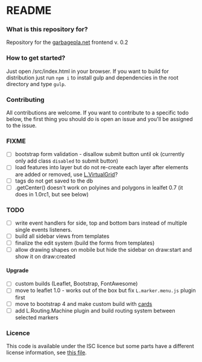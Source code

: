 # README #

### What is this repository for?
Repository for the [garbagepla.net](https://www.garbagepla.net) frontend v. 0.2

### How to get started?
Just open /src/index.html in your browser. If you want to build for distribution just run `npm i` to install gulp and dependencies in the root directory and type `gulp`.

### Contributing
All contributions are welcome. If you want to contribute to a specific todo below, the first thing you should do is open an issue and you'll be assigned to the issue.

### FIXME
- [ ] bootstrap form validation - disallow submit button until ok (currently only add class `disabled` to submit button)
- [ ] load features into layer but do not re-create each layer after elements are added or removed, use [L.VirtualGrid](https://github.com/patrickarlt/leaflet-virtual-grid)?
- [ ] tags do not get saved to the db
- [ ] .getCenter() doesn't work on polyines and polygons in lealfet 0.7 (it does in 1.0rc1, but see below)

### TODO
- [ ] write event handlers for side, top and bottom bars instead of multiple single events listeners.
- [ ] build all sidebar views from templates
- [ ] finalize the edit system (build the forms from templates)
- [ ] allow drawing shapes on mobile but hide the sidebar on draw:start and show it on draw:created

#### Upgrade
- [ ] custom builds (Leaflet, Bootstrap, FontAwesome)
- [ ] move to leaflet 1.0 - works out of the box but fix `L.marker.menu.js` plugin first
- [ ] move to bootstrap 4 and make custom build with [cards](http://v4-alpha.getbootstrap.com/components/card)
- [ ] add L.Routing.Machine plugin and build routing system between selected markers

### Licence
This code is available under the ISC licence but some parts have a different license information, see [this file](https://github.com/garbageplanet/web-ui/blob/dev/license.md).